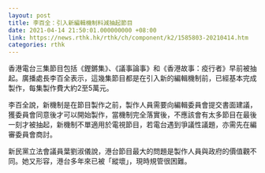 ```yaml
---
layout: post
title: 李百全：引入新編輯機制料減抽起節目
date: 2021-04-14 21:50:01.000000000 +08:00
link: https://news.rthk.hk/rthk/ch/component/k2/1585803-20210414.htm
categories: rthk
---
```


香港電台三集節目包括《鏗鏘集》、《議事論事》和《香港故事：疫行者》早前被抽起。廣播處長李百全表示，這幾集節目都是在引入新的編輯機制前，已經基本完成製作，每集製作費大約2至5萬元。

李百全說，新機制是在節目製作之前，製作人員需要向編輯委員會提交書面建議，獲委員會同意後才可以開始製作，當機制完全落實後，不應該會有太多節目在最後一刻才被抽起，新機制不單適用於電視節目，若電台遇到爭議性議題，亦需先在編審委員會商討。

新民黨立法會議員葉劉淑儀說，港台節目最大的問題是製作人員與政府的價值觀不同。她又形容，港台多年來已被「縱壞」，現時規管很困難。
